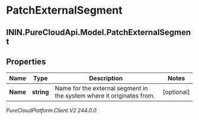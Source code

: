 # PatchExternalSegment

## ININ.PureCloudApi.Model.PatchExternalSegment

## Properties

|Name | Type | Description | Notes|
|------------ | ------------- | ------------- | -------------|
| **Name** | **string** | Name for the external segment in the system where it originates from. | [optional] |



_PureCloudPlatform.Client.V2 244.0.0_
